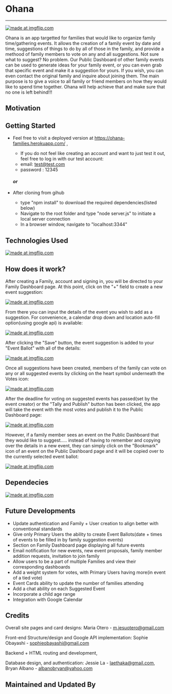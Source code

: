 # Ohana
---------------------------
<a href="https://imgflip.com/i/2cf0rr"><img src="https://i.imgflip.com/2cf0rr.jpg" title="made at imgflip.com"/></a>

Ohana is an app targetted for families that would like to organize family time/gathering events. It allows the creation of a family event by date and time, suggestions of things to do by all of those in the family, and provide a methood of family members to vote on any and all suggestions.  Not sure what to suggest?  No problem.  Our Public Dashboard of other family events can be used to generate ideas for your family event, or you can even grab that specific event and make it a suggestion for yours.  If you wish, you can even contact the original family and inquire about joining them.  The main purpose is to give a voice to all family or friend members on how they would like to spend time together.  Ohana will help achieve that and make sure that no one is left behind!!!

## Motivation



## Getting Started

  * Feel free to visit a deployed version at https://ohana-families.herokuapp.com/ ,
    * If you do not feel like creating an account and want to just test it out, feel free to log in with our test account:
     * email: test@test.com
     * password : 12345
  
     #### _or_
  
  * After cloning from gihub
    * type "npm install" to download the required dependencies(listed below)
    * Navigate to the root folder and type "node server.js" to initiate a local server connection
    * In a browser window, navigate to "localhost:3344"

## Technologies Used

<a href="https://imgflip.com/i/2cf205"><img src="https://i.imgflip.com/2cf205.jpg" title="made at imgflip.com"/></a>


## How does it work?

After creating a Family, account and signing in, you will be directed to your Family Dashboard page.  At this point, click on the "+" field to create a new event suggestion:

<a href="https://imgflip.com/gif/2cf0ly"><img src="https://i.imgflip.com/2cf0ly.gif" title="made at imgflip.com"/></a>

From there you can input the details of the event you wish to add as a suggestion.
For convenience, a calendar drop down and location auto-fill option(using google api) is available:

<a href="https://imgflip.com/gif/2cf11j"><img src="https://i.imgflip.com/2cf11j.gif" title="made at imgflip.com"/></a>

After clicking the "Save" button, the event suggestion is added to your "Event Ballot" with all of the details:

<a href="https://imgflip.com/i/2cf1or"><img src="https://i.imgflip.com/2cf1or.jpg" title="made at imgflip.com"/></a>

Once all suggestions have been created, members of the family can vote on any or all suggested events by clicking on the heart symbol underneath the Votes icon:

<a href="https://imgflip.com/gif/2cf19x"><img src="https://i.imgflip.com/2cf19x.gif" title="made at imgflip.com"/></a>

After the deadline for voting on suggested events has passed(set by the event creator) or the "Tally and Publish" button has been clicked, the app will take the event with the most votes and publish it to the Public Dashboard page:

<a href="https://imgflip.com/gif/2cf1di"><img src="https://i.imgflip.com/2cf1di.gif" title="made at imgflip.com"/></a>

However, if a family member sees an event on the Public Dashboard that they would like to suggest..... instead of having to remember and copying over the details in a new event, they can simply click on the "Bookmark" icon of an event on the Public Dashboard page and it will be copied over to the currently selected event ballot:

<a href="https://imgflip.com/gif/2cf1gw"><img src="https://i.imgflip.com/2cf1gw.gif" title="made at imgflip.com"/></a>


## Dependecies

<a href="https://imgflip.com/i/2cf1mu"><img src="https://i.imgflip.com/2cf1mu.jpg" title="made at imgflip.com"/></a>

## Future Developments

 * Update authentication and Family + User creation to align better with conventional standards
 * Give only Primary Users the ability to create Event Ballots(date + times of events to be filled in by family suggestion events)
 * Section on Family Dashboard page displaying all future events
 * Email notification for new events, new event proposals, family member addition requests, invitation to join family
 * Allow users to be a part of multiple Families and view their corresponding dashboards
 * Add a weight system for votes, with Primary Users having more(in event of a tied vote) 
 * Event Cards ability to update the number of families attending
 * Add a chat ability on each Suggested Event
 * Incorporate a child age range
 * Integration with Google Calendar

## Credits

Overall site pages and card designs: Maria Otero - m.jesuotero@gmail.com

Front-end Structure/design and Google API implementation:  Sophie Obayashi - sophieobayashi@gmail.com

Backend + HTML routing and development,

Database design, and authentication: Jessie La    - laethaka@gmail.com,  Bryan Albano - albanobryan@yahoo.com
                                    
## Maintained and Updated By



